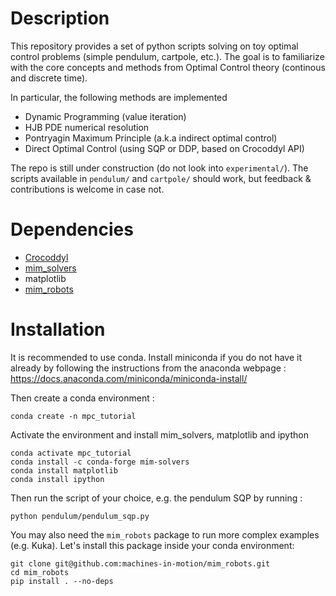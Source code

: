 # Description
This repository provides a set of python scripts solving on toy optimal control problems (simple pendulum, cartpole, etc.). The goal is to familiarize with the core concepts and methods from Optimal Control theory (continous and discrete time). 

In particular, the following methods are implemented 
- Dynamic Programming (value iteration)
- HJB PDE numerical resolution
- Pontryagin Maximum Principle (a.k.a indirect optimal control)
- Direct Optimal Control (using SQP or DDP, based on Crocoddyl API)

The repo is still under construction (do not look into `experimental/`). The scripts available in `pendulum/` and `cartpole/` should work, but feedback & contributions is welcome in case not.

# Dependencies
- [Crocoddyl](https://github.com/loco-3d/crocoddyl)
- [mim_solvers](https://github.com/machines-in-motion/mim_solvers/tree/main)
- matplotlib
- [mim_robots](https://github.com/machines-in-motion/mim_robots)

# Installation
It is recommended to use conda. Install miniconda if you do not have it already by following the instructions from the anaconda webpage : https://docs.anaconda.com/miniconda/miniconda-install/

Then create a conda environment :
```
conda create -n mpc_tutorial
```

Activate the environment and install mim_solvers, matplotlib and ipython
```
conda activate mpc_tutorial
conda install -c conda-forge mim-solvers
conda install matplotlib
conda install ipython
```

Then run the script of your choice, e.g. the pendulum SQP by running :
```
python pendulum/pendulum_sqp.py
```

You may also need the `mim_robots` package to run more complex examples (e.g. Kuka). Let's install this package inside your conda environment:
```
git clone git@github.com:machines-in-motion/mim_robots.git
cd mim_robots
pip install . --no-deps
```
